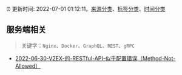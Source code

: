 :alarm_clock: 更新时间: 2022-07-01 01:12:11。[来源分类](../README.md)、[标签分类](../TAGS.md)、[时间分类](../TIMELINE.md)

## 服务端相关


> 关键字：`Nginx`、`Docker`、`GraphQL`、`REST`、`gRPC`



- [2022-06-30-V2EX-的-RESTful-API-似乎配置错误（Method-Not-Allowed）](https://www.v2ex.com/t/863323) 